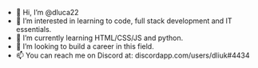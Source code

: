 - 👋 Hi, I’m @dluca22
- 👀 I’m interested in learning to code, full stack development and IT essentials.
- 🌱 I’m currently learning HTML/CSS/JS and python.
- 💞️ I’m looking to build a career in this field.
- 📫 You can reach me on Discord at: discordapp.com/users/dliuk#4434

<!---
dluca22/dluca22 is a ✨ special ✨ repository because its `README.md` (this file) appears on your GitHub profile.
You can click the Preview link to take a look at your changes.
--->
